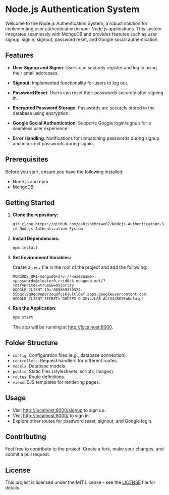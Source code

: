 # Node.js Authentication System

Welcome to the Node.js Authentication System, a robust solution for implementing user authentication in your Node.js applications. This system integrates seamlessly with MongoDB and provides features such as user signup, signin, signout, password reset, and Google social authentication.

## Features

- **User Signup and Signin**: Users can securely register and log in using their email addresses.
  
- **Signout**: Implemented functionality for users to log out.

- **Password Reset**: Users can reset their passwords securely after signing in.

- **Encrypted Password Storage**: Passwords are securely stored in the database using encryption.

- **Google Social Authentication**: Supports Google login/signup for a seamless user experience.

- **Error Handling**: Notifications for unmatching passwords during signup and incorrect passwords during signin.



## Prerequisites

Before you start, ensure you have the following installed:

- Node.js and npm
- MongoDB

## Getting Started

1. **Clone the repository:**

    ```bash
    git clone https://github.com/ashishthotwe07/Nodejs-Authentication-System.git
    cd Nodejs-Authentication-System
    ```

2. **Install Dependencies:**

    ```bash
    npm install
    ```

3. **Set Environment Variables:**

    Create a `.env` file in the root of the project and add the following:

    ```env
    MONGODB_URI=mongodb+srv://<username>:<password>@cluster0.rrid8sk.mongodb.net/?retryWrites=true&w=majority
    GOOGLE_CLIENT_ID='809869379324-55pqcl9q9qq0np0r3oqufcs6jultl6ef.apps.googleusercontent.com'
    GOOGLE_CLIENT_SECRET='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'
    ```

4. **Run the Application:**

    ```bash
    npm start
    ```

    The app will be running at [http://localhost:8000](http://localhost:8000).

## Folder Structure

- `config`: Configuration files (e.g., database connection).
- `controllers`: Request handlers for different routes.
- `models`: Database models.
- `public`: Static files (stylesheets, scripts, images).
- `routes`: Route definitions.
- `views`: EJS templates for rendering pages.

## Usage

- Visit [http://localhost:8000/signup](http://localhost:8000/signup) to sign up.
- Visit [http://localhost:8000/](http://localhost:8000/) to sign in.
- Explore other routes for password reset, signout, and Google login.

## Contributing

Feel free to contribute to the project. Create a fork, make your changes, and submit a pull request.

## License

This project is licensed under the MIT License - see the [LICENSE](LICENSE) file for details.